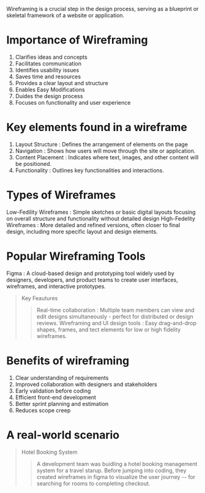 Wireframing is a crucial step in the design process, serving as a blueprint or skeletal framework of a website or application.

# Importance of Wireframing
1. Clarifies ideas and concepts
2. Facilitates communication
3. Identifies usability issues
4. Saves time and resources
5. Provides a clear layout and structure
6. Enables Easy Modifications
7. Duides the design process
8. Focuses on functionality and user experience

# Key elements found in a wireframe
1. Layout Structure : Defines the arrangement of elements on the page
2. Navigation : Shows how users will move through the site or application.
3. Content Placement : Indicates where text, images, and other content will be positioned.
4. Functionality : Outlines key functionalities and interactions.

# Types of Wireframes
Low-Fedility Wireframes : Simple sketches or basic digital layouts focusing on overall structure and functionality without detailed design
High-Fedelity Wireframes : More detailed and refined versions, often closer to final design, including more specific layout and design elements.

# Popular Wireframing Tools
Figma : A cloud-based design and prototyping tool widely used by designers, developers, and product teams to create user interfaces, wireframes, and interactive prototypes. 
> Key Feautures
>> Real-time collaboration : Multiple team members can view and edit designs simultaneously - perfect for distributed or design reviews.
>> Wireframing and UI design tools : Easy drag-and-drop shapes, frames, and tect elements for low or high fidelity wireframes.

# Benefits of wireframing
1. Clear understanding of requirements
2. Improved collaboration with designers and stakeholders
3. Early validation before coding
4. Efficient front-end development
5. Better sprint planning and estimation
6. Reduces scope creep

# A real-world scenario
> Hotel Booking System
>> A development team was buidling a hotel booking management system for a travel starup. Before jumping into coding, they created wireframes in figma to visualize the user journey -- for searching for rooms to completing checkout.

